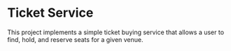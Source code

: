 # Ticket Service

This project implements a simple ticket buying service that allows a user to find, hold, and reserve seats for a given venue.
